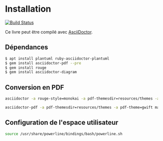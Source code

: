 # Installation

[![Build Status](https://drone.grimbox.be/api/badges/fred/gwift-book/status.svg)](https://drone.grimbox.be/fred/gwift-book)

Ce livre peut être compilé avec [AsciiDoctor](...).


## Dépendances

```bash
$ apt install plantuml ruby-asciidoctor-plantuml
$ gem install asciidoctor-pdf --pre
$ gem install rouge
$ gem install asciidoctor-diagram
```

## Conversion en PDF

```bash
asciidoctor -a rouge-style=monokai -a pdf-themesdir=resources/themes -a pdf-theme=gwift main.adoc -t -r asciidoctor-diagram

asciidoctor-pdf -a pdf-themesdir=resources/themes -a pdf-theme=gwift main.adoc -t -r asciidoctor-diagram
```

## Configuration de l'espace utilisateur 

```bash
source /usr/share/powerline/bindings/bash/powerline.sh
```
